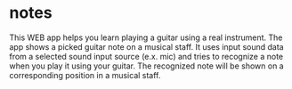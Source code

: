 # notes
 This WEB app helps you learn playing a guitar using a real instrument. The app shows a picked guitar note on a musical staff. It uses input sound data from a selected sound input source (e.x. mic) and tries to recognize a note when you play it using your guitar. The recognized note will be shown on a corresponding position in a musical staff.

